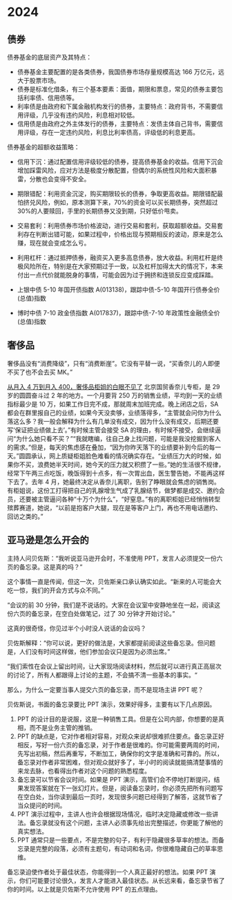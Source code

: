 # 2024

## 债券

债券基金的底层资产及其特点：

- 债券基金主要配置的是各类债券，我国债券市场存量规模高达 166 万亿元，远大于股票市场。
- 债券是标准化借条，有三个基本要素：面值，期限和票息，常见的债券主要包括利率债、信用债等。
- 利率债是由政府和下属金融机构发行的债券，主要特点：政府背书，不需要信用评级，几乎没有违约风险，利息相对较低。
- 信用债是由政府之外主体发行的债券，主要特点：发债主体自己背书，需要信用评级，存在一定违约风险，利息比利率债高，评级低的利息更高。

债券基金的超额收益策略：

- 信用下沉：通过配置信用评级较低的债券，提高债券基金的收益。信用下沉会增加踩雷风险，应对方法是极度分散配置，但偶尔的系统性风险和大面积暴雷，分散也会变得不安全。
- 期限错配：利用资金沉淀，购买期限较长的债券，争取更高收益。期限错配最怕挤兑风险，例如，原本测算下来，70%的资金可以买长期债券，突然超过 30%的人要赎回，手里的长期债券又没到期，只好低价甩卖。
- 交易套利：利用债券市场价格波动，进行交易和套利，获取超额收益。交易套利存在判断出错可能，如果过程中，价格出现与预期相反的波动，原来是怎么赚，现在就会变成怎么亏。
- 利用杠杆：通过抵押债券，融资买入更多高息债券，放大收益。利用杠杆是终极风险所在，特别是在大家预期过于一致，以及杠杆加得太大的情况下，本来付出一点代价就能脱身的事情，可能会因为过于拥挤和连锁反应变成踩踏。

- 上银中债 5-10 年国开债指数 A(013138)，跟踪中债-5-10 年国开行债券全价(总值)指数
- 博时中债 7-10 政金债指数 A(017837)，跟踪中债-7-10 年政策性金融债全价(总值)指数

## 奢侈品

奢侈品没有“消费降级”，只有“消费断崖”。它没有平替一说，“买香奈儿的人即便不买了也不会去买 MK。”

[从月入 4 万到月入 400，奢侈品柜姐的白眼不见了](https://mp.weixin.qq.com/s/okvIMypav3MgPWI5Qwh42A) 北京国贸香奈儿专柜，是 29 岁的圆圆奋斗过 2 年的地方。一个月要背 250 万的销售业绩，平均到一天的业绩指标最少是 10 万，如果工作日完不成，那就周末加班完成。晚上闭店之后，SA 都会在群里报自己的业绩，如果今天没卖够，业绩落得多，“主管就会问你为什么落这么多？我一般会解释为什么有几单没有成交，因为什么没有成交，后期还要写‘保证把业绩做上去’。”有时候主管会接受 SA 的理由，有时候不接受，会继续逼问“为什么她只看不买？”“我就瞎编，往自己身上找问题，可能是我没挖掘到客人的需求。”但是，每天的焦虑感在叠加，“因为你昨天落下的业绩要补到今后的每一天。”圆圆承认，网上质疑柜姐脸色难看的情况确实存在。“业绩压力大的时候，如果你不买，浪费她半天时间，她今天的压力就又积攒了一些。”她的生活很不规律，经常下午两三点吃饭，晚饭得到十点多，有一次胃出血，医生警告她，不能再这样下去了。去年 4 月，她最终决定从香奈儿离职，告别了睁眼就会焦虑的销售岗。有柜姐说，这份工打得把自己的乳腺增生气成了乳腺结节，做梦都是成交、邀约会员，还要被主管逼问各种“十万个为什么”，“好窒息。”有的离职柜姐已经悄悄转型殡葬赛道，她说，“以前是抱客户大腿，现在是等客户上门，再也不用电话邀约、回访之类的。”

## 亚马逊是怎么开会的

主持人问贝佐斯：“我听说亚马逊开会时，不准使用 PPT，发言人必须提交一份六页的备忘录。这是真的吗？”

这个事情一直是传闻，但这一次，贝佐斯亲口承认确实如此。“新来的人可能会大吃一惊，我们的开会方式与众不同。”

“会议的前 30 分钟，我们是不说话的。大家在会议室中安静地坐在一起，阅读这份六页的备忘录，在空白处做笔记，过了 30 分钟才开始讨论。”

这真的很奇怪，你见过半个小时没人说话的会议吗？

贝佐斯解释：“你可以说，更好的做法是，大家都提前阅读这些备忘录。但问题是，人们没有时间这样做，他们参加会议只是因为必须出席。”

“我们索性在会议上留出时间，让大家现场阅读材料，然后就可以进行真正高层次的讨论了，所有人都跟得上讨论的主题，不会搞不清一些基本的事实。“

那么，为什么一定要当事人提交六页的备忘录，而不是现场主讲 PPT 呢？

贝佐斯说，书面的备忘录要比 PPT 演示，效果好得多，主要有以下几点原因。

1. PPT 的设计目的是说服，这是一种销售工具。但是在公司内部，你想要的是真相，而不是业务主管的推销。
2. PPT 的缺点是，它对作者相对容易，对观众来说却很难抓住要点。备忘录正好相反，写好一份六页的备忘录，对于作者是很难的。你可能需要两周的时间，先写出初稿，然后再重写，不断加工，确保你的文字是准确和可靠的。所以，备忘录对作者非常困难，但对观众就好多了，半小时的阅读就能搞清楚事情的来龙去脉，也看得出作者对这个问题的熟悉程度。
3. 备忘录可以节省会议时间。如果是 PPT 演示，高管们会不停地打断提问，结果发现答案就在下一张幻灯片。但是，阅读备忘录时，你必须先把所有问题写在空白处，当你读到最后一页时，发现很多问题已经得到了解答，这就节省了当众提问的时间。
4. PPT 演示过程中，主讲人也许会根据现场情况，临时决定隐藏或修改一些讲法。备忘录就没有这个问题，主讲人必须事先给出完整描述，你更能了解他的真实想法。
5. PPT 通常只是一些要点，不是完整的句子，有利于隐藏很多草率的想法。而备忘录是完整的段落，必须有主题句，有动词和名词，你很难隐藏自己的草率思维。

备忘录迫使作者处于最佳状态，你能得到一个人真正最好的想法。如果 PPT 演示，你们可能要讨论很久，发言人才能进入最佳状态。从长远来看，备忘录节省了你的时间。以上就是贝佐斯不允许使用 PPT 的五点理由。
